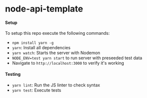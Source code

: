 # node-api-template

#### Setup
To setup this repo execute the following commands:
 - `npm install yarn -g`
 - `yarn`: Install all dependencies
 - `yarn watch`: Starts the server with Nodemon
 - `NODE_ENV=test yarn start` to run server with preseeded test data
 - Navigate to `http://localhost:3000` to verify it's working

#### Testing
 - `yarn lint`: Run the JS linter to check syntax
 - `yarn test`: Execute tests
